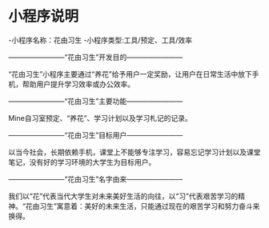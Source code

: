 # 小程序说明
-小程序名称：花由习生
-小程序类型:工具/预定、工具/效率

————————“花由习生”开发目的————————

“花由习生”小程序主要通过“养花”给予用户一定奖励，让用户在日常生活中放下手机，帮助用户提升学习效率或办公效率。

————————“花由习生”主要功能————————

Mine自习室预定、“养花”、学习计划以及学习札记的记录。

————————“花由习生”目标用户————————

以当今社会，长期依赖手机，课堂上不能够专注学习，容易忘记学习计划以及课堂笔记，没有好的学习环境的大学生为目标用户。

————————“花由习生”名字由来————————

我们以“花”代表当代大学生对未来美好生活的向往，以“习”代表艰苦学习的精神。“花由习生”寓意着：美好的未来生活，只能通过现在的艰苦学习和努力奋斗来换得。 
